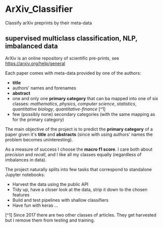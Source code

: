 # ArXiv_Classifier
Classify arXiv preprints by their meta-data

## supervised multiclass classification, NLP, imbalanced data 

ArXiv is an online repository of scientific pre-prints, see https://arxiv.org/help/general

Each paper comes with meta-data provided by one of the authors:
* **title**
* authors' names and forenames
* **abstract**
* one and only one **primary category** that can ba mapped into one of six classes: *mathematics*, *physics*, *computer science*, *statistics*, *quantitative biology*, *quantitative-finance* [^1]
* few (possibly none) secondary categories (with the same mapping as for the primary category)

The main objective of the project is to predict the **primary category** of a paper given it's **title** and **abstracts** (since with using authors' names the problem becomes uninteresting).

As a measure of success I choose the **macro f1 score**. I care both about *precision* and *recall*, and I like all my classes equally (regardless of imbalances in data).

The project naturally splits into few tasks that correspond to standalone Jupyter notebooks:
* Harvest the data using the public API
* Tidy up, have a closer look at the data, strip it down to the chosen features
* Build and test pipelines with shallow classifiers
* Have fun with keras
...

[^1] Since 2017 there are two other classes of articles. They get harvested but I remove them from testing and training.

